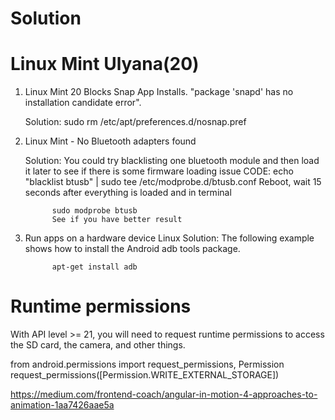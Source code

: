 # Solution

#   Linux Mint Ulyana(20)

1. Linux Mint 20 Blocks Snap App Installs. "package 'snapd' has no installation candidate error".

    Solution: sudo rm /etc/apt/preferences.d/nosnap.pref
 
2. Linux Mint - No Bluetooth adapters found

   Solution: You could try blacklisting one bluetooth module and then load it later to see if there is some firmware loading issue
             CODE: 
             echo "blacklist btusb" | sudo tee /etc/modprobe.d/btusb.conf
             Reboot, wait 15 seconds after everything is loaded and in terminal

             sudo modprobe btusb
             See if you have better result
             
 3. Run apps on a hardware device Linux
    Solution: The following example shows how to install the Android adb tools package.

              apt-get install adb
            
# Runtime permissions
With API level >= 21, you will need to request runtime permissions to access the SD card, the camera, and other things.
              
  from android.permissions import request_permissions, Permission
request_permissions([Permission.WRITE_EXTERNAL_STORAGE])


https://medium.com/frontend-coach/angular-in-motion-4-approaches-to-animation-1aa7426aae5a




